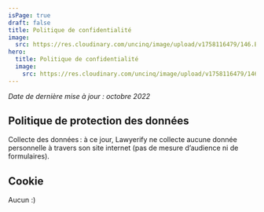 ```yaml
---
isPage: true
draft: false
title: Politique de confidentialité
image:
  src: https://res.cloudinary.com/uncinq/image/upload/v1758116479/146.Erasing_hrxo4s.svg
hero:
  title: Politique de confidentialité
  image:
    src: https://res.cloudinary.com/uncinq/image/upload/v1758116479/146.Erasing_hrxo4s.svg
---
```


_Date de dernière mise à jour : octobre 2022_

## Politique de protection des données

Collecte des données : à ce jour, Lawyerify ne collecte aucune donnée personnelle à travers son site internet (pas de mesure d’audience ni de formulaires).

## Cookie

Aucun :)
